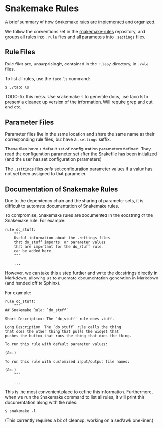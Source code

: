 # Snakemake Rules

A brief summary of how Snakemake rules are implemented and organized.

We follow the conventions set in the [snakemake-rules](https://github.com/percyfal/snakemake-rules)
repository, and groups all rules into `.rule` files and all parameters into
`.settings` files.

## Rule Files

Rule files are, unsurprisingly, 
contained in the `rules/` directory,
in `.rule` files. 

To list all rules, use the `taco ls` command:

```
$ ./taco ls
```

TODO: fix this mess. Use snakemake -l to generate docs, use taco ls 
to present a cleaned up version of the information.
Will require grep and cut and etc.

## Parameter Files

Parameter files live in the same location and share the same name
as their corresponding rule files, but have a `.settings` suffix.

These files have a default set of configuration parameters defined.
They read the configuration parameter set after the Snakefile 
has been initialized (and the user has set configuration parameters).

The `.settings` files _only_ set configuration parameter values 
if a value has not yet been assigned to that parameter.

## Documentation of Snakemake Rules

Due to the dependency chain and the 
sharing of parameter sets, it is 
difficult to automate documentation of 
Snakemake rules. 


To compromise, Snakemake rules are documented
in the docstring of the Snakemake rule. 
For example:

```
rule do_stuff:
    """
    Useful information about the .settings files
    that do_stuff imports, or parameter values
    that are important for the do_stuff rule,
    can be added here.
    """

    ...
```

However, we can take this a step further 
and write the docstrings directly in Markdown,
allowing us to atuomate documentation generation 
in Markdown (and handed off to Sphinx).

For example:

```
rule do_stuff:
    """
## Snakemake Rule: `do_stuff`

Short Description: The `do_stuff` rule does stuff.

Long Description: The `do_stuff` rule calls the thing
that does the other thing that pulls the widget that
pushes the button that runs the thing that does the thing.

To run this rule with default parameter values:

(&c.)

To run this rule with customized input/output file names:

(&c.)
    """

    ...
```

This is the most convenient place to define this information.
Furthermore, when we run the Snakemake command to list all 
rules, it will print this documentation along with the rules:

```
$ snakemake -l
```

(This currently requires a bit of cleanup, working on a 
sed/awk one-liner.)














